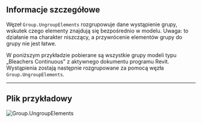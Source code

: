 ## Informacje szczegółowe
Węzeł `Group.UngroupElements` rozgrupowuje dane wystąpienie grupy, wskutek czego elementy znajdują się bezpośrednio w modelu. Uwaga: to działanie ma charakter niszczący, a przywrócenie elementów grupy do grupy nie jest łatwe.

W poniższym przykładzie pobierane są wszystkie grupy modeli typu „Bleachers Continuous” z aktywnego dokumentu programu Revit. Wystąpienia zostają następnie rozgrupowane za pomocą węzła `Group.UngroupElements`.

___
## Plik przykładowy

![Group.UngroupElements](./Revit.Elements.Group.UngroupElements_img.jpg)
